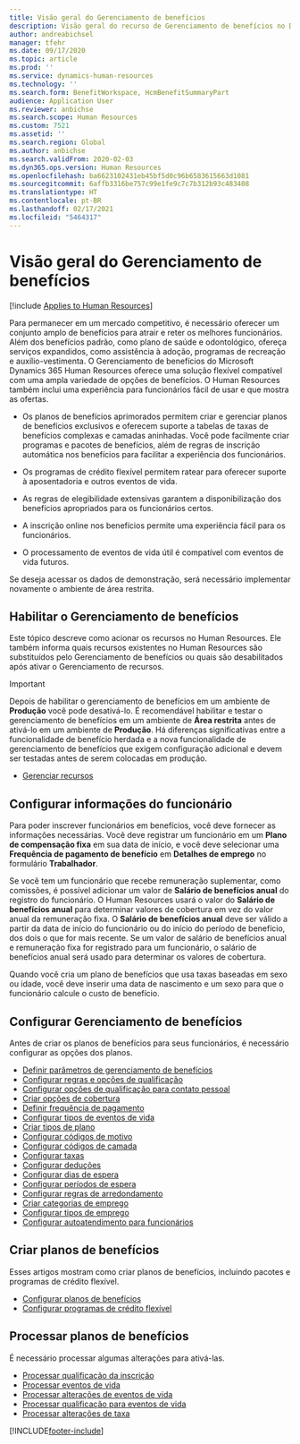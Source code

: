 ```yaml
---
title: Visão geral do Gerenciamento de benefícios
description: Visão geral do recurso de Gerenciamento de benefícios no Dynamics 365 Human Resources. Ofereça opções de benefícios estendidos aos seus funcionários com uma experiência online fácil de usar.
author: andreabichsel
manager: tfehr
ms.date: 09/17/2020
ms.topic: article
ms.prod: ''
ms.service: dynamics-human-resources
ms.technology: ''
ms.search.form: BenefitWorkspace, HcmBenefitSummaryPart
audience: Application User
ms.reviewer: anbichse
ms.search.scope: Human Resources
ms.custom: 7521
ms.assetid: ''
ms.search.region: Global
ms.author: anbichse
ms.search.validFrom: 2020-02-03
ms.dyn365.ops.version: Human Resources
ms.openlocfilehash: ba6623102431eb45bf5d0c96b6583615663d1081
ms.sourcegitcommit: 6affb3316be757c99e1fe9c7c7b312b93c483408
ms.translationtype: HT
ms.contentlocale: pt-BR
ms.lasthandoff: 02/17/2021
ms.locfileid: "5464317"
---
```

# <a name="benefits-management-overview"></a>Visão geral do Gerenciamento de benefícios

[!include [Applies to Human Resources](../includes/applies-to-hr.md)]

Para permanecer em um mercado competitivo, é necessário oferecer um conjunto amplo de benefícios para atrair e reter os melhores funcionários. Além dos benefícios padrão, como plano de saúde e odontológico, ofereça serviços expandidos, como assistência à adoção, programas de recreação e auxílio-vestimenta. O Gerenciamento de benefícios do Microsoft Dynamics 365 Human Resources oferece uma solução flexível compatível com uma ampla variedade de opções de benefícios. O Human Resources também inclui uma experiência para funcionários fácil de usar e que mostra as ofertas.

- Os planos de benefícios aprimorados permitem criar e gerenciar planos de benefícios exclusivos e oferecem suporte a tabelas de taxas de benefícios complexas e camadas aninhadas. Você pode facilmente criar programas e pacotes de benefícios, além de regras de inscrição automática nos benefícios para facilitar a experiência dos funcionários.

- Os programas de crédito flexível permitem ratear para oferecer suporte à aposentadoria e outros eventos de vida.

- As regras de elegibilidade extensivas garantem a disponibilização dos benefícios apropriados para os funcionários certos.

- A inscrição online nos benefícios permite uma experiência fácil para os funcionários.

- O processamento de eventos de vida útil é compatível com eventos de vida futuros.

Se deseja acessar os dados de demonstração, será necessário implementar novamente o ambiente de área restrita.

## <a name="enable-benefits-management"></a>Habilitar o Gerenciamento de benefícios

Este tópico descreve como acionar os recursos no Human Resources. Ele também informa quais recursos existentes no Human Resources são substituídos pelo Gerenciamento de benefícios ou quais são desabilitados após ativar o Gerenciamento de recursos.

> [!IMPORTANT]
> Depois de habilitar o gerenciamento de benefícios em um ambiente de **Produção** você pode desativá-lo. É recomendável habilitar e testar o gerenciamento de benefícios em um ambiente de **Área restrita** antes de ativá-lo em um ambiente de **Produção**. Há diferenças significativas entre a funcionalidade de benefício herdada e a nova funcionalidade de gerenciamento de benefícios que exigem configuração adicional e devem ser testadas antes de serem colocadas em produção.

- [Gerenciar recursos](hr-admin-manage-features.md)

## <a name="configure-employee-information"></a>Configurar informações do funcionário

Para poder inscrever funcionários em benefícios, você deve fornecer as informações necessárias. Você deve registrar um funcionário em um **Plano de compensação fixa** em sua data de início, e você deve selecionar uma **Frequência de pagamento de benefício** em **Detalhes de emprego** no formulário **Trabalhador**.

Se você tem um funcionário que recebe remuneração suplementar, como comissões, é possível adicionar um valor de **Salário de benefícios anual** do registro do funcionário. O Human Resources usará o valor do **Salário de benefícios anual** para determinar valores de cobertura em vez do valor anual da remuneração fixa. O **Salário de benefícios anual** deve ser válido a partir da data de início do funcionário ou do início do período de benefício, dos dois o que for mais recente. Se um valor de salário de benefícios anual e remuneração fixa for registrado para um funcionário, o salário de benefícios anual será usado para determinar os valores de cobertura.

Quando você cria um plano de benefícios que usa taxas baseadas em sexo ou idade, você deve inserir uma data de nascimento e um sexo para que o funcionário calcule o custo de benefício.

## <a name="configure-benefits-management"></a>Configurar Gerenciamento de benefícios

Antes de criar os planos de benefícios para seus funcionários, é necessário configurar as opções dos planos.

- [Definir parâmetros de gerenciamento de benefícios](hr-benefits-setup-parameters.md)
- [Configurar regras e opções de qualificação](hr-benefits-setup-eligibility-rules.md)
- [Configurar opções de qualificação para contato pessoal](hr-benefits-setup-contact-eligibility-options.md)
- [Criar opções de cobertura](hr-benefits-setup-coverage-options.md)
- [Definir frequência de pagamento](hr-benefits-setup-payment-frequencies.md)
- [Configurar tipos de eventos de vida](hr-benefits-setup-life-event-types.md)
- [Criar tipos de plano](hr-benefits-setup-plan-types.md)
- [Configurar códigos de motivo](hr-benefits-setup-reason-codes.md)
- [Configurar códigos de camada](hr-benefits-setup-tier-codes.md)
- [Configurar taxas](hr-benefits-setup-rates.md)
- [Configurar deduções](hr-benefits-setup-deductions.md)
- [Configurar dias de espera](hr-benefits-setup-waiting-days.md)
- [Configurar períodos de espera](hr-benefits-setup-waiting-periods.md)
- [Configurar regras de arredondamento](hr-benefits-setup-rounding-rules.md)
- [Criar categorias de emprego](hr-benefits-setup-employment-categories.md)
- [Configurar tipos de emprego](hr-benefits-setup-employment-types.md)
- [Configurar autoatendimento para funcionários](hr-benefits-setup-employee-self-service.md)

## <a name="create-benefit-plans"></a>Criar planos de benefícios

Esses artigos mostram como criar planos de benefícios, incluindo pacotes e programas de crédito flexível.

- [Configurar planos de benefícios](hr-benefits-plans-setup.md)
- [Configurar programas de crédito flexível](hr-benefits-plans-flex-credit-programs.md)

## <a name="process-benefit-plans"></a>Processar planos de benefícios

É necessário processar algumas alterações para ativá-las.

- [Processar qualificação da inscrição](hr-benefits-process-enrollment-eligibility.md)
- [Processar eventos de vida](hr-benefits-process-life-events.md)
- [Processar alterações de eventos de vida](hr-benefits-process-life-event-changes.md)
- [Processar qualificação para eventos de vida](hr-benefits-process-life-event-eligibility.md)
- [Processar alterações de taxa](hr-benefits-process-rate-changes.md)



[!INCLUDE[footer-include](../includes/footer-banner.md)]